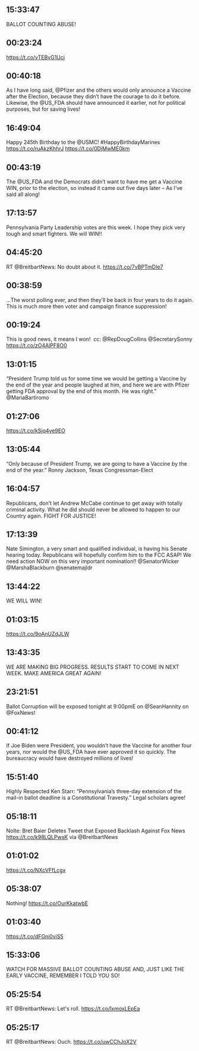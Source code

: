 ## 15:33:47
BALLOT COUNTING ABUSE!
## 00:23:24
https://t.co/vTEBvG1Ucj
## 00:40:18
As I have long said, @Pfizer and the others would only announce a Vaccine after the Election, because they didn’t have the courage to do it before. Likewise, the @US_FDA should have announced it earlier, not for political purposes, but for saving lives!
## 16:49:04
Happy 245th Birthday to the @USMC! #HappyBirthdayMarines https://t.co/ruAkzKhhrJ https://t.co/0DjMwME0km
## 00:43:19
The @US_FDA and the Democrats didn’t want to have me get a Vaccine WIN, prior to the election, so instead it came out five days later – As I’ve said all along!
## 17:13:57
Pennsylvania Party Leadership votes are this week. I hope they pick very tough and smart fighters. We will WIN!!
## 04:45:20
RT @BreitbartNews: No doubt about it. https://t.co/7vBPTmDIe7
## 00:38:59
...The worst polling ever, and then they’ll be back in four years to do it again. This is much more then voter and campaign finance suppression!
## 00:19:24
This is good news, it means I won! 
cc: @RepDougCollins @SecretarySonny https://t.co/zO4AlPF8O0
## 13:01:15
“President Trump told us for some time we would be getting a Vaccine by the end of the year and people laughed at him, and here we are with Pfizer getting FDA approval by the end of this month. He was right.” @MariaBartiromo
## 01:27:06
https://t.co/kSjq4ye9EO
## 13:05:44
“Only because of President Trump, we are going to have a Vaccine by the end of the year.”  Ronny Jackson, Texas Congressman-Elect
## 16:04:57
Republicans, don’t let Andrew McCabe continue to get away with totally criminal activity. What he did should never be allowed to happen to our Country again. FIGHT FOR JUSTICE!
## 17:13:39
Nate Simington, a very smart and qualified individual, is having his Senate hearing today. Republicans will hopefully confirm him to the FCC ASAP! We need action NOW on this very important nomination!! @SenatorWicker @MarshaBlackburn @senatemajldr
## 13:44:22
WE WILL WIN!
## 01:03:15
https://t.co/9oAnUZdJLW
## 13:43:35
WE ARE MAKING BIG PROGRESS. RESULTS START TO COME IN NEXT WEEK. MAKE AMERICA GREAT AGAIN!
## 23:21:51
Ballot Corruption will be exposed tonight at 9:00pmE on @SeanHannity on @FoxNews!
## 00:41:12
If Joe Biden were President, you wouldn’t have the Vaccine for another four years, nor would the @US_FDA have ever approved it so quickly. The bureaucracy would have destroyed millions of lives!
## 15:51:40
Highly Respected Ken Starr: “Pennsylvania’s three-day extension of the mail-in ballot deadline is a Constitutional Travesty.” Legal scholars agree!
## 05:18:11
Nolte: Bret Baier Deletes Tweet that Exposed Backlash Against Fox News https://t.co/k98LQLPwsK via @BreitbartNews
## 01:01:02
https://t.co/NXcVFfLcgx
## 05:38:07
Nothing! https://t.co/OurKkatwbE
## 01:03:40
https://t.co/dFGni0viS5
## 15:33:06
WATCH FOR MASSIVE BALLOT COUNTING ABUSE AND, JUST LIKE THE EARLY VACCINE, REMEMBER I TOLD YOU SO!
## 05:25:54
RT @BreitbartNews: Let's roll. https://t.co/lxmoxLEpEa
## 05:25:17
RT @BreitbartNews: Ouch. https://t.co/uwCChJoX2V

